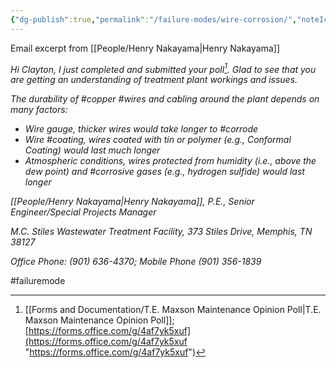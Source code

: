 ```yaml
---
{"dg-publish":true,"permalink":"/failure-modes/wire-corrosion/","noteIcon":"","created":"2025-07-07T14:23:44.579-05:00"}
---
```


Email excerpt from [[People/Henry Nakayama\|Henry Nakayama]]

*Hi Clayton, I just completed and submitted your poll[^1]. Glad to see that you are getting an understanding of treatment plant workings and issues.*

*The durability of #copper #wires and cabling around the plant depends on many factors:*

- *Wire gauge, thicker wires would take longer to #corrode*
- *Wire #coating, wires coated with tin or polymer (e.g., Conformal Coating) would last much longer*
- *Atmospheric conditions, wires protected from humidity (i.e., above the dew point) and #corrosive gases (e.g., hydrogen sulfide) would last longer*

*[[People/Henry Nakayama\|Henry Nakayama]], P.E., Senior Engineer/Special Projects Manager*

*M.C. Stiles Wastewater Treatment Facility, 373 Stiles Drive, Memphis, TN 38127*

*Office Phone: (901) 636-4370; Mobile Phone (901) 356-1839*

[^1]:[[Forms and Documentation/T.E. Maxson Maintenance Opinion Poll\|T.E. Maxson Maintenance Opinion Poll]];  [https://forms.office.com/g/4af7yk5xuf](https://forms.office.com/g/4af7yk5xuf "https://forms.office.com/g/4af7yk5xuf")

#failuremode


